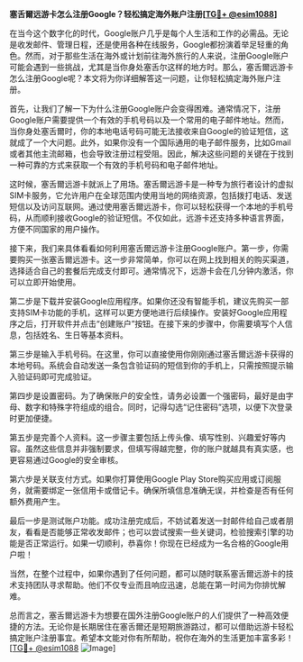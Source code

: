 **塞舌爾远游卡怎么注册Google？轻松搞定海外账户注册[[TG💪+ @esim1088](https://t.me/s/esim1088)]**

在当今这个数字化的时代，Google账户几乎是每个人生活和工作的必需品。无论是收发邮件、管理日程，还是使用各种在线服务，Google都扮演着举足轻重的角色。然而，对于那些生活在海外或计划前往海外旅行的人来说，注册Google账户可能会遇到一些挑战，尤其是当你身处塞舌尔这样的地方时。那么，塞舌爾远游卡怎么注册Google呢？本文将为你详细解答这一问题，让你轻松搞定海外账户注册。

首先，让我们了解一下为什么注册Google账户会变得困难。通常情况下，注册Google账户需要提供一个有效的手机号码以及一个常用的电子邮件地址。然而，当你身处塞舌爾时，你的本地电话号码可能无法接收来自Google的验证短信，这就成了一个大问题。此外，如果你没有一个国际通用的电子邮件服务，比如Gmail或者其他主流邮箱，也会导致注册过程受阻。因此，解决这些问题的关键在于找到一种可靠的方式来获取一个有效的手机号码和电子邮件地址。

这时候，塞舌爾远游卡就派上了用场。塞舌爾远游卡是一种专为旅行者设计的虚拟SIM卡服务，它允许用户在全球范围内使用当地的网络资源，包括拨打电话、发送短信以及访问互联网。通过使用塞舌爾远游卡，你可以轻松获得一个本地的手机号码，从而顺利接收Google的验证短信。不仅如此，远游卡还支持多种语言界面，方便不同国家的用户操作。

接下来，我们来具体看看如何利用塞舌爾远游卡注册Google账户。第一步，你需要购买一张塞舌爾远游卡。这一步非常简单，你可以在网上找到相关的购买渠道，选择适合自己的套餐后完成支付即可。通常情况下，远游卡会在几分钟内激活，你可以立即开始使用。

第二步是下载并安装Google应用程序。如果你还没有智能手机，建议先购买一部支持SIM卡功能的手机，这样可以更方便地进行后续操作。安装好Google应用程序之后，打开软件并点击“创建账户”按钮。在接下来的步骤中，你需要填写个人信息，包括姓名、生日等基本资料。

第三步是输入手机号码。在这里，你可以直接使用你刚刚通过塞舌爾远游卡获得的本地号码。系统会自动发送一条包含验证码的短信到你的手机上，只需按照提示输入验证码即可完成验证。

第四步是设置密码。为了确保账户的安全性，请务必设置一个强密码，最好是由字母、数字和特殊字符组成的组合。同时，记得勾选“记住密码”选项，以便下次登录时更加便捷。

第五步是完善个人资料。这一步骤主要包括上传头像、填写性别、兴趣爱好等内容。虽然这些信息并非强制要求，但填写得越完整，你的账户就越具有真实感，也更容易通过Google的安全审核。

第六步是关联支付方式。如果你打算使用Google Play Store购买应用或订阅服务，就需要绑定一张信用卡或借记卡。确保所填信息准确无误，并检查是否有任何额外费用产生。

最后一步是测试账户功能。成功注册完成后，不妨试着发送一封邮件给自己或者朋友，看看是否能够正常收发邮件；也可以尝试搜索一些关键词，检验搜索引擎的功能是否正常运行。如果一切顺利，恭喜你！你现在已经成为一名合格的Google用户啦！

当然，在整个过程中，如果你遇到了任何问题，都可以随时联系塞舌爾远游卡的技术支持团队寻求帮助。他们不仅专业而且响应迅速，总能在第一时间为你排忧解难。

总而言之，塞舌爾远游卡为想要在国外注册Google账户的人们提供了一种高效便捷的方法。无论你是长期居住在塞舌爾还是短期旅游路过，都可以借助远游卡轻松搞定账户注册事宜。希望本文能对你有所帮助，祝你在海外的生活更加丰富多彩！[[TG💪+ @esim1088](https://t.me/s/esim1088) ![Image](https://i.postimg.cc/4NQfJmqS/Snipaste-2025-05-13-00-14-12.png)]